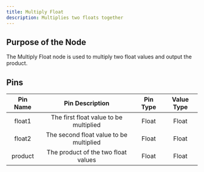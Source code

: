 ```yaml
---
title: Multiply Float
description: Multiplies two floats together
---
```


## Purpose of the Node
The Multiply Float node is used to multiply two float values and output the product.

## Pins
| Pin Name | Pin Description | Pin Type | Value Type |
|:----------:|:-------------:|:------:|:------:|
| float1 | The first float value to be multiplied | Float | Float |
| float2 | The second float value to be multiplied | Float | Float |
| product | The product of the two float values | Float | Float |